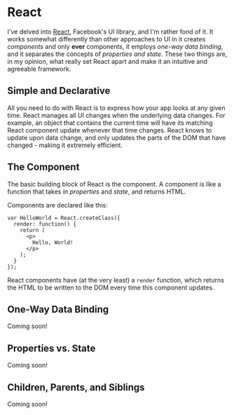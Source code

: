 # React

I've delved into [React](http://facebook.github.io/react/), Facebook's UI library, and I'm rather fond of it. It works somewhat differently than other approaches to UI in it creates *components* and only **ever** components, it employs *one-way data binding*, and it separates the concepts of *properties and state*. These two things are, in my opinion, what really set React apart and make it an intuitive and agreeable framework.

## Simple and Declarative

All you need to do with React is to express how your app looks at any given time. React manages all UI changes when the underlying data changes. For example, an object that contains the current time will have its matching React component update whenever that time changes. React knows to update upon data change, and only updates the parts of the DOM that have changed - making it extremely efficient.

## The Component

The basic building block of React is the component. A component is like a function that takes in *properties* and *state*, and returns HTML.

Components are declared like this:

    var HelloWorld = React.createClass({
      render: function() {
        return (
          <p>
            Hello, World!
          </p>
        );
      }
    });

React components have (at the very least) a `render` function, which returns the HTML to be written to the DOM every time this component updates.

## One-Way Data Binding

Coming soon!

## Properties vs. State

Coming soon!

## Children, Parents, and Siblings

Coming soon!